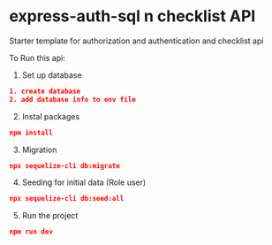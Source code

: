# express-auth-sql n checklist API
Starter template for authorization and authentication and checklist api

To Run this api:
1. Set up database
```json
1. create database
2. add database info to env file
```
2. Instal packages
```json
npm install
```
3. Migration
```json
npx sequelize-cli db:migrate
```
4. Seeding for initial data (Role user)
```json
npx sequelize-cli db:seed:all
```
5. Run the project
```json
npm run dev
```

